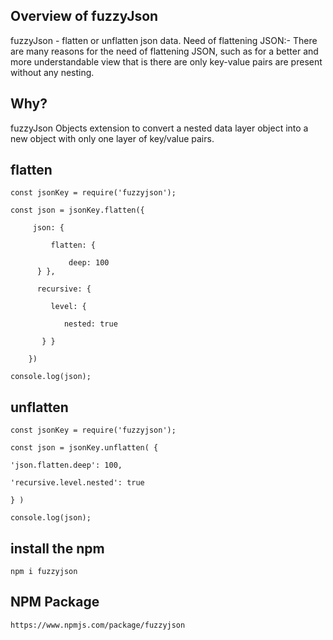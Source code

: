 ## Overview of fuzzyJson

fuzzyJson - flatten or unflatten json data. Need of flattening JSON:- There are many reasons for the need of flattening JSON, such as for a better and more understandable view that is there are only key-value pairs are present without any nesting.

## Why?

fuzzyJson Objects extension to convert a nested data layer object into a new object with only one layer of key/value pairs.

## flatten

```
const jsonKey = require('fuzzyjson');

const json = jsonKey.flatten({ 

     json: {
     
         flatten: {

             deep: 100
      } },
      
      recursive: {

         level: {

            nested: true

       } }

    })

console.log(json);
```

## unflatten

```
const jsonKey = require('fuzzyjson');

const json = jsonKey.unflatten( {

'json.flatten.deep': 100,

'recursive.level.nested': true

} )

console.log(json);
```

## install the npm

```
npm i fuzzyjson
```

## NPM Package

```
https://www.npmjs.com/package/fuzzyjson
```
